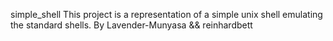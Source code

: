 simple_shell
This project is a representation of a simple unix shell emulating the standard shells.
By Lavender-Munyasa && reinhardbett
